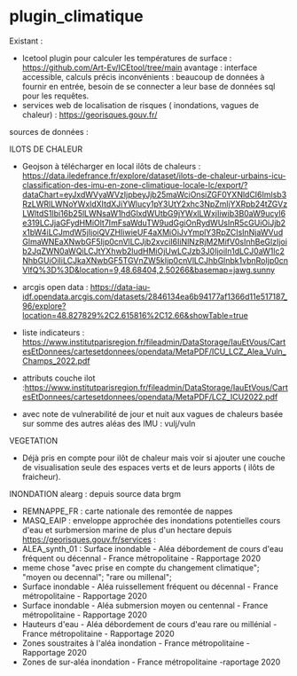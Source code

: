 # plugin_climatique

Existant : 
- Icetool plugin pour calculer les températures de surface : https://github.com/Art-Ev/ICEtool/tree/main
avantage : interface accessible, calculs précis
inconvénients : beaucoup de données à fournir en entrée, besoin de se connecter a leur base de données sql pour les requêtes.
- services web de localisation de risques ( inondations, vagues de chaleur) : https://georisques.gouv.fr/

sources de données : 

ILOTS DE CHALEUR
- Geojson à télécharger en local ilôts de chaleurs : https://data.iledefrance.fr/explore/dataset/ilots-de-chaleur-urbains-icu-classification-des-imu-en-zone-climatique-locale-lc/export/?dataChart=eyJxdWVyaWVzIjpbeyJjb25maWciOnsiZGF0YXNldCI6Imlsb3RzLWRlLWNoYWxldXItdXJiYWlucy1pY3UtY2xhc3NpZmljYXRpb24tZGVzLWltdS1lbi16b25lLWNsaW1hdGlxdWUtbG9jYWxlLWxjIiwib3B0aW9ucyI6e319LCJjaGFydHMiOlt7ImFsaWduTW9udGgiOnRydWUsInR5cGUiOiJjb2x1bW4iLCJmdW5jIjoiQVZHIiwieUF4aXMiOiJvYmplY3RpZCIsInNjaWVudGlmaWNEaXNwbGF5Ijp0cnVlLCJjb2xvciI6IiNlNzRjM2MifV0sInhBeGlzIjoib2JqZWN0aWQiLCJtYXhwb2ludHMiOjUwLCJzb3J0IjoiIn1dLCJ0aW1lc2NhbGUiOiIiLCJkaXNwbGF5TGVnZW5kIjp0cnVlLCJhbGlnbk1vbnRoIjp0cnVlfQ%3D%3D&location=9,48.68404,2.50266&basemap=jawg.sunny
- arcgis open data : https://data-iau-idf.opendata.arcgis.com/datasets/2846134ea6b94177af1366d11e517187_96/explore?location=48.827829%2C2.615816%2C12.66&showTable=true
- liste indicateurs : https://www.institutparisregion.fr/fileadmin/DataStorage/IauEtVous/CartesEtDonnees/cartesetdonnees/opendata/MetaPDF/ICU_LCZ_Alea_Vuln_Champs_2022.pdf

- attributs couche ilot :https://www.institutparisregion.fr/fileadmin/DataStorage/IauEtVous/CartesEtDonnees/cartesetdonnees/opendata/MetaPDF/LCZ_ICU2022.pdf
- avec note de vulnerabilité de jour et nuit aux vagues de chaleurs basée sur somme des autres aléas des IMU : vulj/vuln



VEGETATION 
- Déjà pris en compte pour ilôt de chaleur mais voir si ajouter une couche de visualisation seule des espaces verts et de leurs apports ( ilôts de fraicheur).
 
INONDATION alearg : 
depuis source data brgm 
- REMNAPPE_FR : carte nationale des remontée de nappes
- MASQ_EAIP : enveloppe approchée des inondations potentielles cours d'eau et surbmersion marine de plus d'un hectare
depuis https://georisques.gouv.fr/services :
- ALEA_synth_01 : Surface inondable - Aléa débordement de cours d'eau fréquent ou décennal - France métropolitaine - Rapportage 2020
- meme chose "avec prise en compte du changement climatique"; "moyen ou decennal"; "rare ou millenal";
- Surface inondable - Aléa ruissellement fréquent ou décennal - France métropolitaine - Rapportage 2020
- Surface inondable - Aléa submersion moyen ou centennal - France métropolitaine - Rapportage 2020
- Hauteurs d'eau - Aléa débordement de cours d'eau rare ou millénial - France métropolitaine - Rapportage 2020
- Zones soustraites à l'aléa inondation - France métropolitaine - Rapportage 2020
- Zones de sur-aléa inondation - France métropolitaine -raportage 2020

